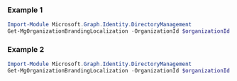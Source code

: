 ### Example 1
``` powershell
Import-Module Microsoft.Graph.Identity.DirectoryManagement
Get-MgOrganizationBrandingLocalization -OrganizationId $organizationId -OrganizationalBrandingLocalizationId $organizationalBrandingLocalizationId
```
### Example 2
``` powershell
Import-Module Microsoft.Graph.Identity.DirectoryManagement
Get-MgOrganizationBrandingLocalization -OrganizationId $organizationId
```

